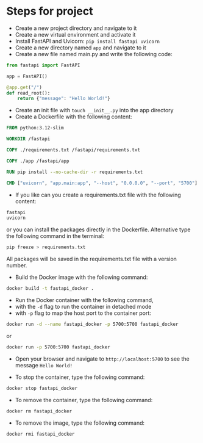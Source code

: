 # Steps for project

- Create a new project directory and navigate to it
- Create a new virtual environment and activate it 
- Install FastAPI and Uvicorn: ```pip install fastapi uvicorn```
- Create a new directory named `app` and navigate to it
- Create a new file named main.py and write the following code:
```python
from fastapi import FastAPI

app = FastAPI()

@app.get("/")
def read_root():
    return {"message": "Hello World!"}
```
- Create an init file with ```touch __init__.py``` into the app directory
- Create a Dockerfile with the following content:
```Dockerfile
FROM python:3.12-slim

WORKDIR /fastapi

COPY ./requirements.txt /fastapi/requirements.txt

COPY ./app /fastapi/app

RUN pip install --no-cache-dir -r requirements.txt

CMD ["uvicorn", "app.main:app", "--host", "0.0.0.0", "--port", "5700"]
```
- If you like can you create a requirements.txt file with the following content:
```txt
fastapi
uvicorn
```
or you can install the packages directly in the Dockerfile.
Alternative type the following command in the terminal:
```bash
pip freeze > requirements.txt
```
All packages will be saved in the requirements.txt file with a version number.

- Build the Docker image with the following command:
```bash
docker build -t fastapi_docker .
```

- Run the Docker container with the following command,
- with the `-d` flag to run the container in detached mode
- with `-p` flag to map the host port to the container port:
```bash
docker run -d --name fastapi_docker -p 5700:5700 fastapi_docker
```

 or 
```bash
docker run -p 5700:5700 fastapi_docker
```

- Open your browser and navigate to `http://localhost:5700` to see the message `Hello World!`

- To stop the container, type the following command:
```bash
docker stop fastapi_docker
```

- To remove the container, type the following command:
```bash
docker rm fastapi_docker
```

- To remove the image, type the following command:
```bash
docker rmi fastapi_docker
```
